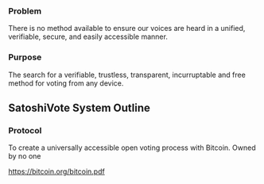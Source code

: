   




### Problem
There is no method available to ensure our voices are heard in a unified, verifiable, secure, and easily accessible manner.

### Purpose
The search for a verifiable, trustless, transparent, incurruptable and free method for voting from any device.  



## SatoshiVote System Outline

### Protocol
To create a universally accessible open voting process with Bitcoin.  Owned by no one




https://bitcoin.org/bitcoin.pdf
